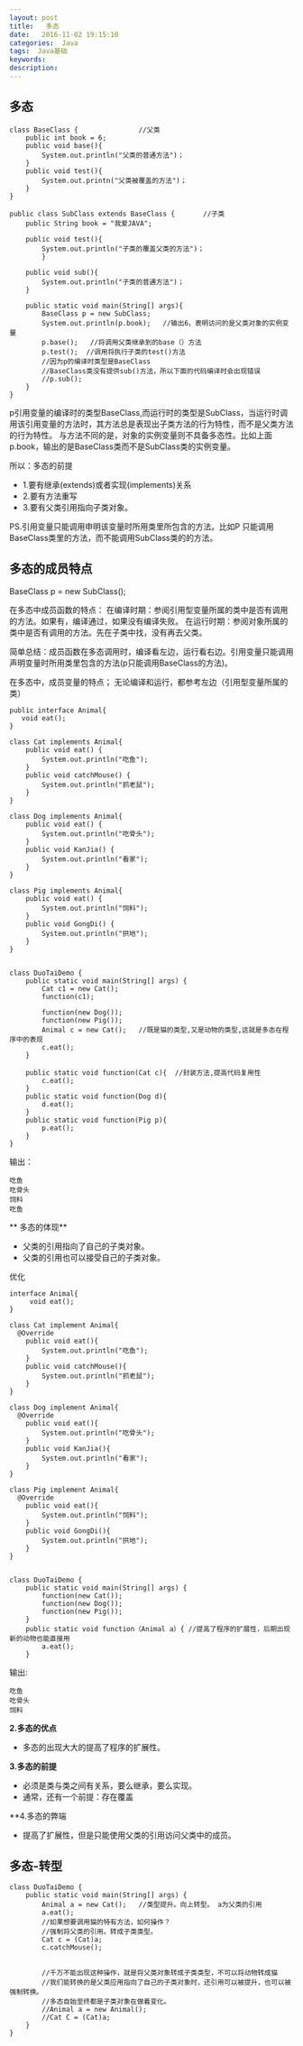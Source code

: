 ```yaml
---
layout: post
title:   多态
date:   2016-11-02 19:15:10
categories:  Java
tags:  Java基础
keywords: 
description: 
---
```


## 多态

```
class BaseClass {               //父类
	public int book = 6;
	public void base(){
		System.out.println("父类的普通方法")；
	}
	public void test(){
		System.out.printn("父类被覆盖的方法")；
	}
}

public class SubClass extends BaseClass {       //子类
	public String book = "我爱JAVA";
	
	public void test(){
		System.out.println("子类的覆盖父类的方法")；
        }
	
	public void sub(){
		System.out.println("子类的普通方法")；
	}
	
	public static void main(String[] args){
		BaseClass p = new SubClass;
		System.out.println(p.book);   //输出6，表明访问的是父类对象的实例变量
		p.base();   //将调用父类继承到的base（）方法
		p.test();  //调用将执行子类的test()方法
		//因为p的编译时类型是BaseClass
		//BaseClass类没有提供sub()方法，所以下面的代码编译时会出现错误
		//p.sub();
	}
}

```

p引用变量的编译时的类型BaseClass,而运行时的类型是SubClass，当运行时调用该引用变量的方法时，其方法总是表现出子类方法的行为特性，而不是父类方法的行为特性。
与方法不同的是，对象的实例变量则不具备多态性。比如上面p.book，输出的是BaseClass类而不是SubClass类的实例变量。

所以：多态的前提
* 1.要有继承(extends)或者实现(implements)关系
* 2.要有方法重写
* 3.要有父类引用指向子类对象。

PS.引用变量只能调用申明该变量时所用类里所包含的方法。比如P 只能调用BaseClass类里的方法，而不能调用SubClass类的的方法。

## 多态的成员特点


BaseClass p = new SubClass();
 
在多态中成员函数的特点：
在编译时期：参阅引用型变量所属的类中是否有调用的方法。如果有，编译通过，如果没有编译失败。
在运行时期：参阅对象所属的类中是否有调用的方法。先在子类中找，没有再去父类。

简单总结：成员函数在多态调用时，编译看左边，运行看右边。引用变量只能调用声明变量时所用类里包含的方法(p只能调用BaseClass的方法)。

在多态中，成员变量的特点；
无论编译和运行，都参考左边（引用型变量所属的类）




```
public interface Animal{
   void eat();
}

class Cat implements Animal{
	public void eat() {
		System.out.println("吃鱼");
	}
	public void catchMouse() {
		System.out.println("抓老鼠");
	}
}

class Dog implements Animal{
	public void eat() {
		System.out.println("吃骨头");
	}
	public void KanJia() {
		System.out.println("看家");
	}
}

class Pig implements Animal{
	public void eat() {
		System.out.println("饲料");
	}
	public void GongDi() {
		System.out.println("拱地");
	}
}


class DuoTaiDemo {
	public static void main(String[] args) {
		Cat c1 = new Cat();
		function(c1);

		function(new Dog());
		function(new Pig());
		Animal c = new Cat();   //既是猫的类型,又是动物的类型,这就是多态在程序中的表现
		c.eat();
	}
	
	public static void function(Cat c){  //封装方法,提高代码复用性
		c.eat();
	}
	public static void function(Dog d){
		d.eat();
	}
	public static void function(Pig p){
		p.eat();
	}
}

```

输出：
```
吃鱼
吃骨头
饲料
吃鱼
```
** 多态的体现**
* 父类的引用指向了自己的子类对象。
* 父类的引用也可以接受自己的子类对象。

优化
```
interface Animal{
	 void eat();
}

class Cat implement Animal{
  @Override
	public void eat(){
		System.out.println("吃鱼");
	}
	public void catchMouse(){
		System.out.println("抓老鼠");
	}
}

class Dog implement Animal{
  @Override
	public void eat(){
		System.out.println("吃骨头");
	}
	public void KanJia(){
		System.out.println("看家");
	}
}

class Pig implement Animal{
  @Override
	public void eat(){
		System.out.println("饲料");
	}
	public void GongDi(){
		System.out.println("拱地");
	}
}


class DuoTaiDemo {
	public static void main(String[] args) {
		function(new Cat());
		function(new Dog());
		function(new Pig());
	}
	public static void function（Animal a）{ //提高了程序的扩展性，后期出现新的动物也能直接用
		a.eat();
	}
```

输出:
```
吃鱼
吃骨头
饲料

```
**2.多态的优点**
* 多态的出现大大的提高了程序的扩展性。

**3.多态的前提**
* 必须是类与类之间有关系，要么继承，要么实现。
* 通常，还有一个前提：存在覆盖

**4.多态的弊端
* 提高了扩展性，但是只能使用父类的引用访问父类中的成员。




## 多态-转型
```
class DuoTaiDemo {
	public static void main(String[] args) {
		Animal a = new Cat();   //类型提升。向上转型。 a为父类的引用
		a.eat();
		//如果想要调用猫的特有方法，如何操作？
		//强制将父类的引用。转成子类类型。
		Cat c = (Cat)a;
		c.catchMouse();
         

		//千万不能出现这种操作，就是将父类对象转成子类类型，不可以将动物转成猫
		//我们能转换的是父类应用指向了自己的子类对象时，还引用可以被提升，也可以被强制转换。
		//多态自始至终都是子类对象在做着变化。
		//Animal a = new Animal();
		//Cat C = (Cat)a;
	}
}
```


